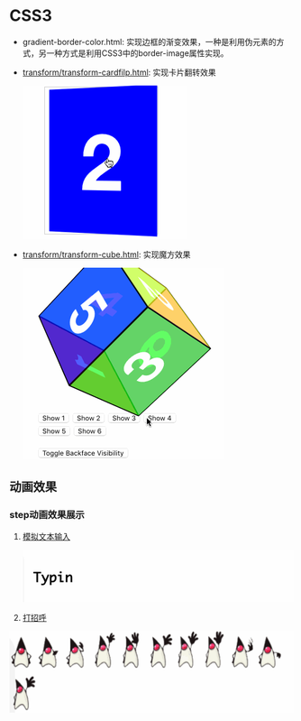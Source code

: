 # CSS3

- gradient-border-color.html: 实现边框的渐变效果，一种是利用伪元素的方式，另一种方式是利用CSS3中的border-image属性实现。

- [transform/transform-cardfilp.html](http://xchb.work/CSS3/transform/transform-cardfilp.html): 实现卡片翻转效果

  ![卡片](preview/transform-cardflip.gif)

- [transform/transform-cube.html](http://xchb.work/CSS3/transform/transform-cube.html): 实现魔方效果

  ![魔方](preview/transform-cube.gif)

## 动画效果
### step动画效果展示
1. [模拟文本输入](http://xchb.work/CSS3/animation/animation-step-typing.html)

   ![文本输入](preview/step-typing.gif)

2. [打招呼](http://xchn.work/CSS3/animation/animation-step-hi.html)

  ![hi](preview/step-hi.gif)